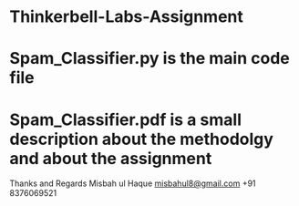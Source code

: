 # Thinkerbell-Labs-Assignment
# Spam_Classifier.py is the main code file 
# Spam_Classifier.pdf is a small description about the methodolgy and about the assignment

Thanks and Regards 
Misbah ul Haque
misbahul8@gmail.com
+91 8376069521
